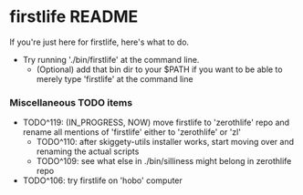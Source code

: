 # firstlife README

If you're just here for firstlife, here's what to do.
- Try running './bin/firstlife' at the command line.
  - (Optional) add that bin dir to your $PATH if you want to be able to merely type 'firstlife' at the command line

### Miscellaneous TODO items

  - TODO^119: (IN_PROGRESS, NOW) move firstlife to 'zerothlife' repo and rename all mentions of 'firstlife' either to 'zerothlife' or 'zl'
    - TODO^110: after skiggety-utils installer works, start moving over and renaming the actual scripts
    - TODO^109: see what else in ./bin/silliness might belong in zerothlife repo
  - TODO^106: try firstlife on 'hobo' computer
